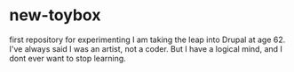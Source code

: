 # new-toybox
first repository for experimenting
I am taking the leap into Drupal at age 62. I've always said I was an artist, not a coder. But I have a logical mind, and I dont ever want to stop learning. 
